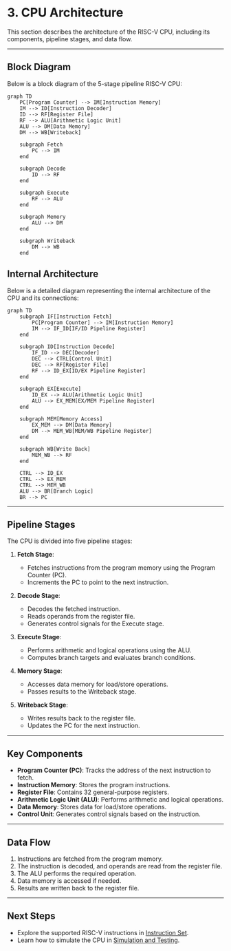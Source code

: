# 3. CPU Architecture

This section describes the architecture of the RISC-V CPU, including its components, pipeline stages, and data flow.

---

## Block Diagram
Below is a block diagram of the 5-stage pipeline RISC-V CPU:

```mermaid
graph TD
    PC[Program Counter] --> IM[Instruction Memory]
    IM --> ID[Instruction Decoder]
    ID --> RF[Register File]
    RF --> ALU[Arithmetic Logic Unit]
    ALU --> DM[Data Memory]
    DM --> WB[Writeback]

    subgraph Fetch
        PC --> IM
    end

    subgraph Decode
        ID --> RF
    end

    subgraph Execute
        RF --> ALU
    end

    subgraph Memory
        ALU --> DM
    end

    subgraph Writeback
        DM --> WB
    end
```

## Internal Architecture

Below is a detailed diagram representing the internal architecture of the CPU and its connections:

```mermaid
graph TD
    subgraph IF[Instruction Fetch]
        PC[Program Counter] --> IM[Instruction Memory]
        IM --> IF_ID[IF/ID Pipeline Register]
    end

    subgraph ID[Instruction Decode]
        IF_ID --> DEC[Decoder]
        DEC --> CTRL[Control Unit]
        DEC --> RF[Register File]
        RF --> ID_EX[ID/EX Pipeline Register]
    end

    subgraph EX[Execute]
        ID_EX --> ALU[Arithmetic Logic Unit]
        ALU --> EX_MEM[EX/MEM Pipeline Register]
    end

    subgraph MEM[Memory Access]
        EX_MEM --> DM[Data Memory]
        DM --> MEM_WB[MEM/WB Pipeline Register]
    end

    subgraph WB[Write Back]
        MEM_WB --> RF
    end

    CTRL --> ID_EX
    CTRL --> EX_MEM
    CTRL --> MEM_WB
    ALU --> BR[Branch Logic]
    BR --> PC
```

---

## Pipeline Stages
The CPU is divided into five pipeline stages:

1. **Fetch Stage**:
   - Fetches instructions from the program memory using the Program Counter (PC).
   - Increments the PC to point to the next instruction.

2. **Decode Stage**:
   - Decodes the fetched instruction.
   - Reads operands from the register file.
   - Generates control signals for the Execute stage.

3. **Execute Stage**:
   - Performs arithmetic and logical operations using the ALU.
   - Computes branch targets and evaluates branch conditions.

4. **Memory Stage**:
   - Accesses data memory for load/store operations.
   - Passes results to the Writeback stage.

5. **Writeback Stage**:
   - Writes results back to the register file.
   - Updates the PC for the next instruction.

---

## Key Components
- **Program Counter (PC)**: Tracks the address of the next instruction to fetch.
- **Instruction Memory**: Stores the program instructions.
- **Register File**: Contains 32 general-purpose registers.
- **Arithmetic Logic Unit (ALU)**: Performs arithmetic and logical operations.
- **Data Memory**: Stores data for load/store operations.
- **Control Unit**: Generates control signals based on the instruction.

---

## Data Flow
1. Instructions are fetched from the program memory.
2. The instruction is decoded, and operands are read from the register file.
3. The ALU performs the required operation.
4. Data memory is accessed if needed.
5. Results are written back to the register file.

---

## Next Steps
- Explore the supported RISC-V instructions in [Instruction Set](4_instruction_set.md).
- Learn how to simulate the CPU in [Simulation and Testing](5_simulation_testing.md).